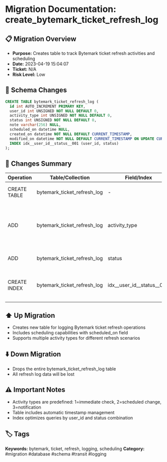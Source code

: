 # Migration Documentation: create_bytemark_ticket_refresh_log

## 📋 Migration Overview
- **Purpose:** Creates table to track Bytemark ticket refresh activities and scheduling
- **Date:** 2023-04-19 15:04:07
- **Ticket:** N/A
- **Risk Level:** Low

## 🔧 Schema Changes
```sql
CREATE TABLE bytemark_ticket_refresh_log (
  id int AUTO_INCREMENT PRIMARY KEY,
  user_id int UNSIGNED NOT NULL DEFAULT 0,
  activity_type int UNSIGNED NOT NULL DEFAULT 0,
  status int UNSIGNED NOT NULL DEFAULT 0,
  note varchar(256) NULL,
  scheduled_on datetime NULL,
  created_on datetime NOT NULL DEFAULT CURRENT_TIMESTAMP,
  modified_on datetime NOT NULL DEFAULT CURRENT_TIMESTAMP ON UPDATE CURRENT_TIMESTAMP,
  INDEX idx__user_id__status__001 (user_id, status)
);
```

## 📝 Changes Summary
| Operation | Table/Collection | Field/Index | Description |
|-----------|-----------------|-------------|-------------|
| CREATE TABLE | bytemark_ticket_refresh_log | - | Tracks ticket refresh activities |
| ADD | bytemark_ticket_refresh_log | activity_type | 1=immediate check, 2=scheduled status change, 3=free pass notification |
| ADD | bytemark_ticket_refresh_log | status | Activity status tracking |
| CREATE INDEX | bytemark_ticket_refresh_log | idx__user_id__status__001 | Performance optimization for user/status queries |

## ⬆️ Up Migration
- Creates new table for logging Bytemark ticket refresh operations
- Includes scheduling capabilities with scheduled_on field
- Supports multiple activity types for different refresh scenarios

## ⬇️ Down Migration
- Drops the entire bytemark_ticket_refresh_log table
- All refresh log data will be lost

## ⚠️ Important Notes
- Activity types are predefined: 1=immediate check, 2=scheduled change, 3=notification
- Table includes automatic timestamp management
- Index optimizes queries by user_id and status combination

## 🏷️ Tags
**Keywords:** bytemark, ticket, refresh, logging, scheduling
**Category:** #migration #database #schema #transit #logging